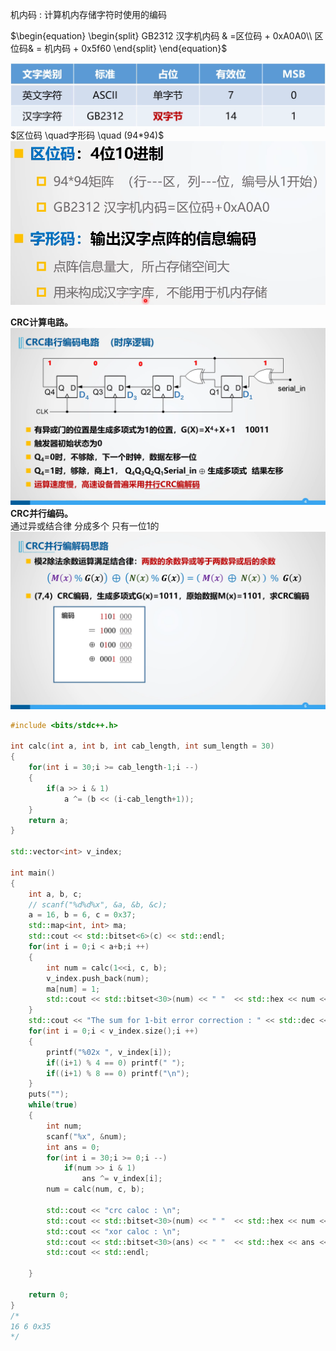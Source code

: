 
机内码 : 计算机内存储字符时使用的编码<br>


$\begin{equation} 
\begin{split}
GB2312 汉字机内码 & =区位码 + 0xA0A0\\
		     区位码& = 机内码 + 0x5f60
\end{split}
\end{equation}$

![](../photo/Pasted%20image%2020240729172951.png)
  $区位码 \quad字形码 \quad (94*94)$
![](../photo/Pasted%20image%2020240729174823.png)

**CRC计算电路。**
![](../photo/Pasted%20image%2020240803104748.png)
**CRC并行编码。**<br>
通过异或结合律 分成多个 只有一位1的
![](../photo/Pasted%20image%2020240803105258.png)

```cpp file:"Tabling for crc parallel computing"
#include <bits/stdc++.h>

int calc(int a, int b, int cab_length, int sum_length = 30)
{
	for(int i = 30;i >= cab_length-1;i --)
	{
		if(a >> i & 1)
			a ^= (b << (i-cab_length+1));
	}
	return a;
}

std::vector<int> v_index;

int main()
{
	int a, b, c;
	// scanf("%d%d%x", &a, &b, &c);
	a = 16, b = 6, c = 0x37;
	std::map<int, int> ma;
	std::cout << std::bitset<6>(c) << std::endl;
	for(int i = 0;i < a+b;i ++)
	{
		int num = calc(1<<i, c, b);
		v_index.push_back(num);
		ma[num] = 1;	
		std::cout << std::bitset<30>(num) << " "  << std::hex << num << std::endl;
	}
	std::cout << "The sum for 1-bit error correction : " << std::dec << ma.size() << "\n";
	for(int i = 0;i < v_index.size();i ++)
	{
		printf("%02x ", v_index[i]);
		if((i+1) % 4 == 0) printf(" ");
		if((i+1) % 8 == 0) printf("\n");
	}
	puts("");
	while(true)
	{
		int num; 
		scanf("%x", &num);
		int ans = 0;
		for(int i = 30;i >= 0;i --)
			if(num >> i & 1)
				ans ^= v_index[i];
		num = calc(num, c, b);

		std::cout << "crc caloc : \n";
		std::cout << std::bitset<30>(num) << " "  << std::hex << num << std::endl;
		std::cout << "xor caloc : \n";
		std::cout << std::bitset<30>(ans) << " "  << std::hex << ans << std::endl;
		std::cout << std::endl;
	
	}
	
	return 0;
}
/*
16 6 0x35
*/
```

